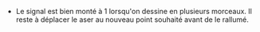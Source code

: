 - Le signal est bien monté à 1 lorsqu'on dessine en plusieurs morceaux. Il reste à déplacer le aser au nouveau point souhaité avant de le rallumé.
